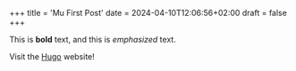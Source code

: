 +++
title = 'Mu First Post'
date = 2024-04-10T12:06:56+02:00
draft = false
+++

This is **bold** text, and this is *emphasized* text.

Visit the [Hugo](https://gohugo.io) website!
